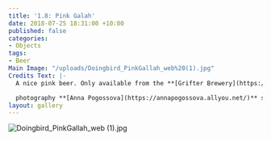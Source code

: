 ```yaml
---
title: '1.8: Pink Galah'
date: 2018-07-25 18:31:00 +10:00
published: false
categories:
- Objects
tags:
- Beer
Main Image: "/uploads/Doingbird_PinkGallah_web%20(1).jpg"
Credits Text: |-
  A nice pink beer. Only available from the **[Grifter Brewery](https://craftypint.com/beer/5052/grifter-brewing-co-pink-galah)** during Winter.

  photography **[Anna Pogossova](https://annapogossova.allyou.net/)** styling **[Miguel Urbina Tan](https://www.instagram.com/miguelurbinatan)**
layout: gallery
---
```


![Doingbird_PinkGallah_web (1).jpg](/uploads/Doingbird_PinkGallah_web%20(1).jpg)